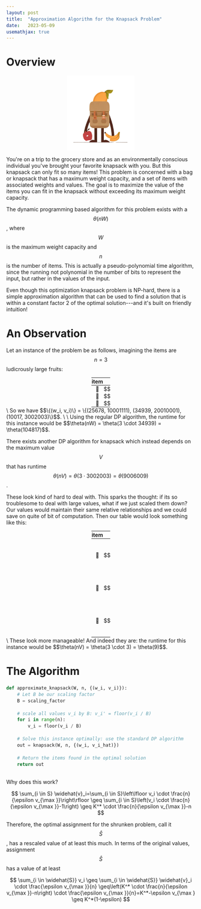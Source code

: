 ```yaml
---
layout: post
title:  "Approximation Algorithm for the Knapsack Problem"
date:   2023-05-09
usemathjax: true
---
```

<style>
table {
  border-collapse: collapse;
  width: 10%;

}

th, td {
  padding: 1px;
  text-align: center;
}
</style>

# Overview

<img src="/assets/posts/knapsack.png"
     alt="Minimalistic vector art of Knapsack problem with fruit"
     style="float: center; width: 180px; height: 200px; display: block;
  margin-left: auto;
  margin-right: auto;" />

You're on a trip to the grocery store and as an environmentally conscious individual you've brought your favorite knapsack with you. But this knapsack can only fit so many items! This problem is concerned with a bag or knapsack that has a maximum weight capacity, and a set of items with associated weights and values. The goal is to maximize the value of the items you can fit in the knapsack without exceeding its maximum weight capacity.

The dynamic programming based algorithm for this problem exists with a $$\theta(nW)$$, where $$W$$ is the maximum weight capacity and $$n$$ is the number of items. This is actually a pseudo-polynomial time algorithm, since the running not polynomial in the number of bits to represent the input, but rather in the values of the input. 

Even though this optimization knapsack problem is NP-hard, there is a simple approximation algorithm that can be used to find a solution that is within a constant factor 2 of the optimal solution---and it's built on friendly intuition!

# An Observation

Let an instance of the problem be as follows, imagining the items are $$n=3$$   ludicrously large fruits:


<table style="margin: 0 auto;">
  <thead>
    <tr>
      <th>item</th>
      <th>weight</th>
      <th>value</th>
    </tr>
  </thead>
  <tbody>
    <tr>
      <td style="text-align: center; vertical-align: middle;">🍎</td>
      <td style="text-align: center;">$$25678$$</td>
      <td style="text-align: center;">$$10001111$$</td>
    </tr>
    <tr>
      <td style="text-align: center; vertical-align: middle;">🍌</td>
      <td style="text-align: center;">$$34939$$</td>
      <td style="text-align: center;">$$20010001$$</td>
    </tr>
    <tr>
      <td style="text-align: center; vertical-align: middle;">🥭</td>
      <td style="text-align: center;">$$10017$$</td>
      <td style="text-align: center;">$$3002003$$</td>
    </tr>
  </tbody>
</table>
\
So we have $$\{(w_i, v_i)\} = \{(25678, 10001111), (34939, 20010001), (10017, 3002003)\}$$.
\
\
Using the regular DP algorithm, the runtime for this instance would be $$\theta(nW) = \theta(3 \cdot 34939) = \theta(104817)$$.

There exists another DP algorithm for knapsack which instead depends on the maximum value $$V$$ that has runtime $$\theta(nV) = \theta(3 \cdot 3002003) = \theta(9006009)$$. 

These look kind of hard to deal with. This sparks the thought: if its so troublesome to deal with large values, what if we just scaled them down? Our values would maintain their same relative relationships and we could save on quite of bit of computation. Then our table would look something like this:

<table style="margin: 0 auto;">
  <thead>
    <tr>
      <th>item</th>
      <th>weight</th>
      <th>value</th>
    </tr>
  </thead>
  <tbody>
    <tr>
      <td style="text-align: center; vertical-align: middle;">🍎</td>
      <td style="text-align: center;">$$25678$$</td>
      <td style="text-align: center;">$$10001111 \approx 10^7 \cdot1 \rightarrow 1$$</td>
    </tr>
    <tr>
      <td style="text-align: center; vertical-align: middle;">🍌</td>
      <td style="text-align: center;">$$34939$$</td>
      <td style="text-align: center;">$$20010001 \approx 10^7 \cdot 2 \rightarrow 2$$</td>
    </tr>
    <tr>
      <td style="text-align: center; vertical-align: middle;">🥭</td>
      <td style="text-align: center;">$$10017$$</td>
      <td style="text-align: center;">$$3002003 \approx 10^7 \cdot 3 \rightarrow 3$$</td>
    </tr>
  </tbody>
</table>
\
These look more manageable! And indeed they are: the runtime for this instance would be $$\theta(nV) = \theta(3 \cdot 3) = \theta(9)$$.

# The Algorithm

```python
def approximate_knapsack(W, n, {(w_i, v_i)}):
    # Let B be our scaling factor 
    B = scaling_factor

    # scale all values v_i by B: v_i' = floor(v_i / B)
    for i in range(n):
        v_i = floor(v_i / B)
    
    # Solve this instance optimally: use the standard DP algorithm
    out = knapsack(W, n, {(w_i, v_i_hat)})

    # Return the items found in the optimal solution
    return out 
```
\
Why does this work?


$$
\sum_{i \in S} \widehat{v}_i=\sum_{i \in S}\left\lfloor v_i \cdot \frac{n}{\epsilon v_{\max }}\right\rfloor \geq \sum_{i \in S}\left(v_i \cdot \frac{n}{\epsilon v_{\max }}-1\right) \geq K^* \cdot \frac{n}{\epsilon v_{\max }}-n
$$




Therefore, the optimal assignment for the shrunken problem, call it $$\widehat{S}$$, has a rescaled value of at least this much. In terms of the original values, assignment $$\widehat{S}$$ has a value of at least


$$
\sum_{i \in \widehat{S}} v_i \geq \sum_{i \in \widehat{S}} \widehat{v}_i \cdot \frac{\epsilon v_{\max }}{n} \geq\left(K^* \cdot \frac{n}{\epsilon v_{\max }}-n\right) \cdot \frac{\epsilon v_{\max }}{n}=K^*-\epsilon v_{\max } \geq K^*(1-\epsilon)
$$

